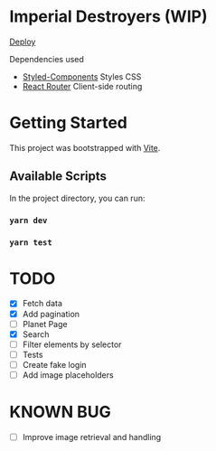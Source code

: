 # Imperial Destroyers (WIP)

[Deploy](https://imperial-destroyers.vercel.app)

Dependencies used

- [Styled-Components](https://github.com/styled-components/styled-components) Styles CSS
- [React Router](https://reactrouter.com/) Client-side routing

# Getting Started

This project was bootstrapped with [Vite](https://vitejs.dev/).

## Available Scripts

In the project directory, you can run:

### `yarn dev`

### `yarn test`

# TODO

- [x] Fetch data
- [x] Add pagination
- [ ] Planet Page
- [x] Search
- [ ] Filter elements by selector
- [ ] Tests
- [ ] Create fake login
- [ ] Add image placeholders

# KNOWN BUG

- [ ] Improve image retrieval and handling
